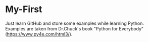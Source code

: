 # My-First
Just learn GitHub and store some examples while learning Python.
Examples are taken from Dr.Chuck's book "Python for Everybody" (https://www.py4e.com/html3/).
